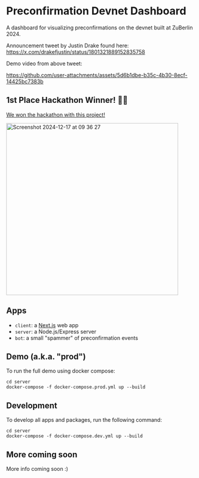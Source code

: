 # Preconfirmation Devnet Dashboard

A dashboard for visualizing preconfirmations on the devnet built at ZuBerlin 2024.

Announcement tweet by Justin Drake found here: https://x.com/drakefjustin/status/1801321889152835758

Demo video from above tweet:

https://github.com/user-attachments/assets/5d6b1dbe-b35c-4b30-8ecf-14425bc7383b

## 1st Place Hackathon Winner! 🥇🥳

[We won the hackathon with this project!](https://x.com/jacobdcastro/status/1805272436025311388)

<img width="460" alt="Screenshot 2024-12-17 at 09 36 27" src="https://github.com/user-attachments/assets/09121cf4-807d-4907-ae7a-814dd5b185e8" />

## Apps

- `client`: a [Next.js](https://nextjs.org/) web app
- `server`: a Node.js/Express server
- `bot`: a small "spammer" of preconfirmation events

## Demo (a.k.a. "prod")

To run the full demo using docker compose:

```
cd server
docker-compose -f docker-compose.prod.yml up --build
```

## Development

To develop all apps and packages, run the following command:

```
cd server
docker-compose -f docker-compose.dev.yml up --build
```

## More coming soon

More info coming soon :)
